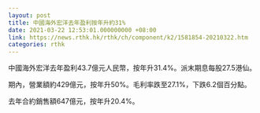 ```yaml
---
layout: post
title: 中國海外宏洋去年盈利按年升約31%
date: 2021-03-22 12:53:01.000000000 +08:00
link: https://news.rthk.hk/rthk/ch/component/k2/1581854-20210322.htm
categories: rthk
---
```


中國海外宏洋去年盈利43.7億元人民幣，按年升31.4%。派末期息每股27.5港仙。

期內，營業額約429億元，按年升50%。毛利率跌至27.1%，下跌6.2個百分點。

去年合約銷售額647億元，按年升20.4%。
